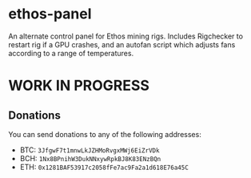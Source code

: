 # ethos-panel

An alternate control panel for Ethos mining rigs.
Includes Rigchecker to restart rig if a GPU crashes, and an autofan script which adjusts fans according to a range of temperatures.

# WORK IN PROGRESS


## Donations

You can send donations to any of the following addresses:

* BTC: `3JfgwF7t1mnwLkJZHMoRvgxMWj6EiZrVDk`
* BCH: `1Nx8BPnihW3DukNNxywRpkBJ8K83ENzBQn`
* ETH: `0x1281BAF53917c2058fFe7ac9Fa2a1d618E76a45C`
